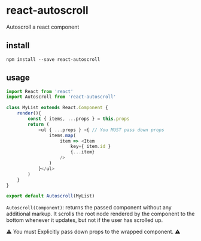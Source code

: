 # react-autoscroll

Autoscroll a react component

## install

`npm install --save react-autoscroll`

## usage

```js
import React from 'react'
import Autoscroll from 'react-autoscroll'

class MyList extends React.Component {
    render(){
        const { items, ...props } = this.props
        return (
            <ul { ...props } >{ // You MUST pass down props
                items.map(
                    item => <Item 
                        key={ item.id } 
                        {...item}
                    />
                )
            }</ul>
        )
    }
}

export default Autoscroll(MyList)
```

`Autoscroll(Component)`: returns the passed component without any additional markup.
It scrolls the root node rendered by the component to the bottom whenever it updates, but not if the user has scrolled up.

⚠️ You must Explicitly pass down props to the wrapped component. ⚠️

